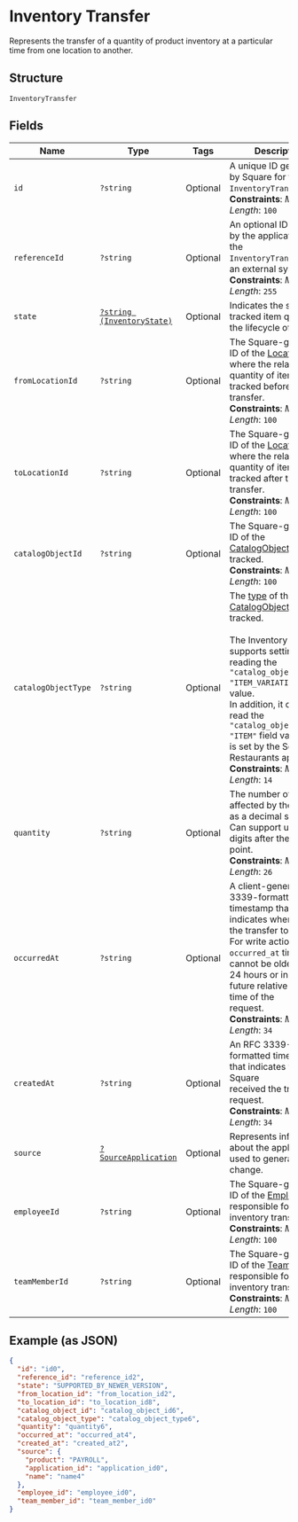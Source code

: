 
# Inventory Transfer

Represents the transfer of a quantity of product inventory at a
particular time from one location to another.

## Structure

`InventoryTransfer`

## Fields

| Name | Type | Tags | Description | Getter | Setter |
|  --- | --- | --- | --- | --- | --- |
| `id` | `?string` | Optional | A unique ID generated by Square for the<br>`InventoryTransfer`.<br>**Constraints**: *Maximum Length*: `100` | getId(): ?string | setId(?string id): void |
| `referenceId` | `?string` | Optional | An optional ID provided by the application to tie the<br>`InventoryTransfer` to an external system.<br>**Constraints**: *Maximum Length*: `255` | getReferenceId(): ?string | setReferenceId(?string referenceId): void |
| `state` | [`?string (InventoryState)`](../../doc/models/inventory-state.md) | Optional | Indicates the state of a tracked item quantity in the lifecycle of goods. | getState(): ?string | setState(?string state): void |
| `fromLocationId` | `?string` | Optional | The Square-generated ID of the [Location](entity:Location) where the related<br>quantity of items was tracked before the transfer.<br>**Constraints**: *Maximum Length*: `100` | getFromLocationId(): ?string | setFromLocationId(?string fromLocationId): void |
| `toLocationId` | `?string` | Optional | The Square-generated ID of the [Location](entity:Location) where the related<br>quantity of items was tracked after the transfer.<br>**Constraints**: *Maximum Length*: `100` | getToLocationId(): ?string | setToLocationId(?string toLocationId): void |
| `catalogObjectId` | `?string` | Optional | The Square-generated ID of the<br>[CatalogObject](entity:CatalogObject) being tracked.<br>**Constraints**: *Maximum Length*: `100` | getCatalogObjectId(): ?string | setCatalogObjectId(?string catalogObjectId): void |
| `catalogObjectType` | `?string` | Optional | The [type](entity:CatalogObjectType) of the [CatalogObject](entity:CatalogObject) being tracked.<br><br>The Inventory API supports setting and reading the `"catalog_object_type": "ITEM_VARIATION"` field value.<br>In addition, it can also read the `"catalog_object_type": "ITEM"` field value that is set by the Square Restaurants app.<br>**Constraints**: *Maximum Length*: `14` | getCatalogObjectType(): ?string | setCatalogObjectType(?string catalogObjectType): void |
| `quantity` | `?string` | Optional | The number of items affected by the transfer as a decimal string.<br>Can support up to 5 digits after the decimal point.<br>**Constraints**: *Maximum Length*: `26` | getQuantity(): ?string | setQuantity(?string quantity): void |
| `occurredAt` | `?string` | Optional | A client-generated RFC 3339-formatted timestamp that indicates when<br>the transfer took place. For write actions, the `occurred_at` timestamp<br>cannot be older than 24 hours or in the future relative to the time of the<br>request.<br>**Constraints**: *Maximum Length*: `34` | getOccurredAt(): ?string | setOccurredAt(?string occurredAt): void |
| `createdAt` | `?string` | Optional | An RFC 3339-formatted timestamp that indicates when Square<br>received the transfer request.<br>**Constraints**: *Maximum Length*: `34` | getCreatedAt(): ?string | setCreatedAt(?string createdAt): void |
| `source` | [`?SourceApplication`](../../doc/models/source-application.md) | Optional | Represents information about the application used to generate a change. | getSource(): ?SourceApplication | setSource(?SourceApplication source): void |
| `employeeId` | `?string` | Optional | The Square-generated ID of the [Employee](entity:Employee) responsible for the<br>inventory transfer.<br>**Constraints**: *Maximum Length*: `100` | getEmployeeId(): ?string | setEmployeeId(?string employeeId): void |
| `teamMemberId` | `?string` | Optional | The Square-generated ID of the [Team Member](entity:TeamMember) responsible for the<br>inventory transfer.<br>**Constraints**: *Maximum Length*: `100` | getTeamMemberId(): ?string | setTeamMemberId(?string teamMemberId): void |

## Example (as JSON)

```json
{
  "id": "id0",
  "reference_id": "reference_id2",
  "state": "SUPPORTED_BY_NEWER_VERSION",
  "from_location_id": "from_location_id2",
  "to_location_id": "to_location_id8",
  "catalog_object_id": "catalog_object_id6",
  "catalog_object_type": "catalog_object_type6",
  "quantity": "quantity6",
  "occurred_at": "occurred_at4",
  "created_at": "created_at2",
  "source": {
    "product": "PAYROLL",
    "application_id": "application_id0",
    "name": "name4"
  },
  "employee_id": "employee_id0",
  "team_member_id": "team_member_id0"
}
```

